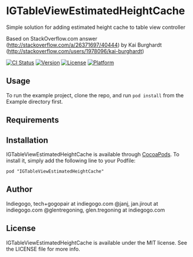# IGTableViewEstimatedHeightCache

Simple solution for adding estimated height cache to table view controller

Based on StackOverflow.com answer (http://stackoverflow.com/a/26371697/40444) by Kai Burghardt (http://stackoverflow.com/users/1978096/kai-burghardt)

[![CI Status](http://img.shields.io/travis/IndieGoGo/IGTableViewEstimatedHeightCache.svg?style=flat)](https://travis-ci.org/IndieGoGo/IGTableViewEstimatedHeightCache)
[![Version](https://img.shields.io/cocoapods/v/IGTableViewEstimatedHeightCache.svg?style=flat)](http://cocoadocs.org/docsets/IGTableViewEstimatedHeightCache)
[![License](https://img.shields.io/cocoapods/l/IGTableViewEstimatedHeightCache.svg?style=flat)](http://cocoadocs.org/docsets/IGTableViewEstimatedHeightCache)
[![Platform](https://img.shields.io/cocoapods/p/IGTableViewEstimatedHeightCache.svg?style=flat)](http://cocoadocs.org/docsets/IGTableViewEstimatedHeightCache)

## Usage

To run the example project, clone the repo, and run `pod install` from the Example directory first.

## Requirements

## Installation

IGTableViewEstimatedHeightCache is available through [CocoaPods](http://cocoapods.org). To install
it, simply add the following line to your Podfile:

    pod "IGTableViewEstimatedHeightCache"

## Author
Indiegogo, tech+gogopair at indiegogo.com
@janj, jan.jirout at indiegogo.com
@glentregoning, glen.tregoning at indiegogo.com

## License

IGTableViewEstimatedHeightCache is available under the MIT license. See the LICENSE file for more info.


